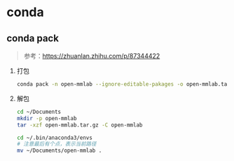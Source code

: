 # conda

## conda pack

> 参考：https://zhuanlan.zhihu.com/p/87344422

1. 打包

    ```bash
    conda pack -n open-mmlab --ignore-editable-pakages -o open-mmlab.tar.gz
    ```

2. 解包

	```bash
	cd ~/Documents
	mkdir -p open-mmlab
	tar -xzf open-mmlab.tar.gz -C open-mmlab
	
	cd ~/.bin/anaconda3/envs
	# 注意最后有个点，表示当前路径
	mv ~/Documents/open-mmlab .
	```

